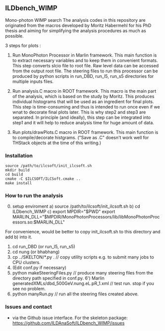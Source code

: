 
## ILDbench_WIMP

Mono-photon WIMP search
The analysis codes in this repository are originated from
the macros developed by
Moritz Habermehl for his PhD thesis and
aiming for simplifying the analysis procedures as much as possible.

3 steps for plots :

1) Run MonoPhoton Processor in Marlin framework. This main function
is to extract necessary variables and to keep them in convenient formats.
This step converts slcio file to root file.
Raw level data can be accessed from the output root file.
The steering files to run this processor can be produced by python scripts in
run_DBD, run_l5, run_s5 directories for multiple inputs files.

2) Run analysis.C macro in ROOT framework. This macro is the main
part of the analysis, which is based on the study by Moritz.
This produces individual histograms that will be used as
an ingredient for final plots. 
This step is time-consuming and thus is intended to run once
even if we wnat to decorate final plots later. This is why
step2 and step3 are separated.
In principle (and ideally), this step can be integrated into step1 and
it will help to reduce analysis time for huge amount of data.

3) Run plots/drawPlots.C macro in ROOT framework. This main function
is to compile/decorate histgrams. 
("Save as .C" doesn't work well for THStack objects at the time of this writing.)

### Installation

```shell
source /path/to/ilcsoft/init_ilcsoft.sh
mkdir build
cd build
cmake -C $ILCSOFT/ILCSoft.cmake ..
make install
```

### How to run the analysis
0) setup enviroment
  a) source /path/to/ilcsoft/init_ilcsoft.sh
  b) cd ILDbench_WIMP
  c) export MPDIR="$PWD"
     export MARLIN_DLL="$MPDIR/MonoPhotonProcessors/lib/libMonoPhotonProcessors.so:$MARLIN_DLL"

  For convenience, would be better to copy init_ilcsoft.sh to this directory and add b) into it.

1) cd run_DBD (or run_l5, run_s5)
3) cd nung (or bhabhang)
4) cp ../SKELTON/*.py .         // copy utility scripts e.g. to submit many jobs to CPU clusters.
5) (Edit conf.py if necessary)
6) python makeSteeringFiles.py  // produce many steering files from the directory path specified in conf.py.
6') Marlin generatedXMLs/dbd_500GeV.nung.eL.pR_1.xml // test run. stop if you see no problem. 
7) python manyRun.py            // run all the steering files created above.

### Issues and contact
- via the Github issue interface. For the skeleton package: https://github.com/ILDAnaSoft/ILDbench_WIMP/issues


